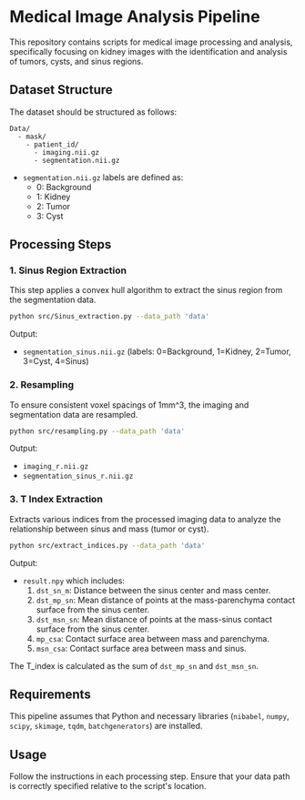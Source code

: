 
# Medical Image Analysis Pipeline

This repository contains scripts for medical image processing and analysis, specifically focusing on kidney images with the identification and analysis of tumors, cysts, and sinus regions.

## Dataset Structure

The dataset should be structured as follows:

```
Data/
  - mask/
    - patient_id/
      - imaging.nii.gz
      - segmentation.nii.gz
```

- `segmentation.nii.gz` labels are defined as:
  - 0: Background
  - 1: Kidney
  - 2: Tumor
  - 3: Cyst

## Processing Steps

### 1. Sinus Region Extraction

This step applies a convex hull algorithm to extract the sinus region from the segmentation data.

```bash
python src/Sinus_extraction.py --data_path 'data'
```

Output:
- `segmentation_sinus.nii.gz` (labels: 0=Background, 1=Kidney, 2=Tumor, 3=Cyst, 4=Sinus)

### 2. Resampling

To ensure consistent voxel spacings of 1mm^3, the imaging and segmentation data are resampled.

```bash
python src/resampling.py --data_path 'data'
```

Output:
- `imaging_r.nii.gz`
- `segmentation_sinus_r.nii.gz`

### 3. T Index Extraction

Extracts various indices from the processed imaging data to analyze the relationship between sinus and mass (tumor or cyst).

```bash
python src/extract_indices.py --data_path 'data'
```

Output:
- `result.npy` which includes:
  1. `dst_sn_m`: Distance between the sinus center and mass center.
  2. `dst_mp_sn`: Mean distance of points at the mass-parenchyma contact surface from the sinus center.
  3. `dst_msn_sn`: Mean distance of points at the mass-sinus contact surface from the sinus center.
  4. `mp_csa`: Contact surface area between mass and parenchyma.
  5. `msn_csa`: Contact surface area between mass and sinus.

The T_index is calculated as the sum of `dst_mp_sn` and `dst_msn_sn`.

## Requirements

This pipeline assumes that Python and necessary libraries (`nibabel`, `numpy`, `scipy`, `skimage`, `tqdm`, `batchgenerators`) are installed.

## Usage

Follow the instructions in each processing step. Ensure that your data path is correctly specified relative to the script's location.
